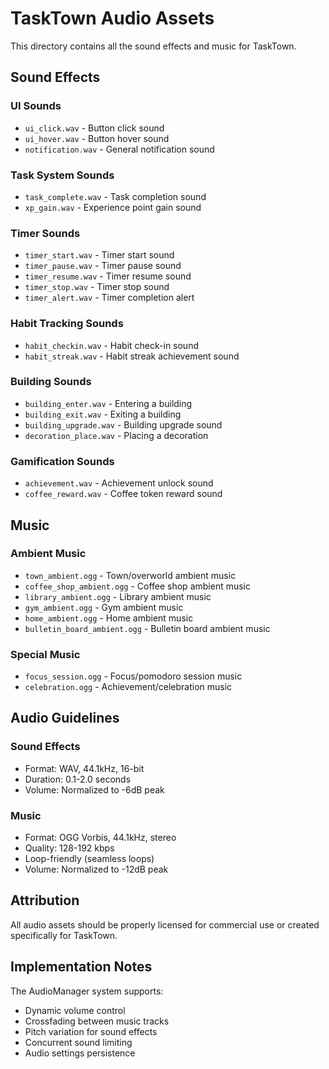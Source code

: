 # TaskTown Audio Assets

This directory contains all the sound effects and music for TaskTown.

## Sound Effects

### UI Sounds
- `ui_click.wav` - Button click sound
- `ui_hover.wav` - Button hover sound
- `notification.wav` - General notification sound

### Task System Sounds
- `task_complete.wav` - Task completion sound
- `xp_gain.wav` - Experience point gain sound

### Timer Sounds
- `timer_start.wav` - Timer start sound
- `timer_pause.wav` - Timer pause sound
- `timer_resume.wav` - Timer resume sound
- `timer_stop.wav` - Timer stop sound
- `timer_alert.wav` - Timer completion alert

### Habit Tracking Sounds
- `habit_checkin.wav` - Habit check-in sound
- `habit_streak.wav` - Habit streak achievement sound

### Building Sounds
- `building_enter.wav` - Entering a building
- `building_exit.wav` - Exiting a building
- `building_upgrade.wav` - Building upgrade sound
- `decoration_place.wav` - Placing a decoration

### Gamification Sounds
- `achievement.wav` - Achievement unlock sound
- `coffee_reward.wav` - Coffee token reward sound

## Music

### Ambient Music
- `town_ambient.ogg` - Town/overworld ambient music
- `coffee_shop_ambient.ogg` - Coffee shop ambient music
- `library_ambient.ogg` - Library ambient music
- `gym_ambient.ogg` - Gym ambient music
- `home_ambient.ogg` - Home ambient music
- `bulletin_board_ambient.ogg` - Bulletin board ambient music

### Special Music
- `focus_session.ogg` - Focus/pomodoro session music
- `celebration.ogg` - Achievement/celebration music

## Audio Guidelines

### Sound Effects
- Format: WAV, 44.1kHz, 16-bit
- Duration: 0.1-2.0 seconds
- Volume: Normalized to -6dB peak

### Music
- Format: OGG Vorbis, 44.1kHz, stereo
- Quality: 128-192 kbps
- Loop-friendly (seamless loops)
- Volume: Normalized to -12dB peak

## Attribution

All audio assets should be properly licensed for commercial use or created specifically for TaskTown.

## Implementation Notes

The AudioManager system supports:
- Dynamic volume control
- Crossfading between music tracks
- Pitch variation for sound effects
- Concurrent sound limiting
- Audio settings persistence